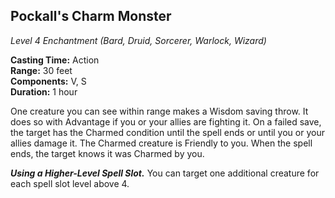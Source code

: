 ## Pockall's Charm Monster
*Level 4 Enchantment (Bard, Druid, Sorcerer, Warlock, Wizard)*

**Casting Time:** Action  
**Range:** 30 feet  
**Components:** V, S  
**Duration:** 1 hour  

One creature you can see within range makes a Wisdom saving throw. It does so with Advantage if you or your allies are fighting it. On a failed save, the target has the Charmed condition until the spell ends or until you or your allies damage it. The Charmed creature is Friendly to you. When the spell ends, the target knows it was Charmed by you.

***Using a Higher-Level Spell Slot.*** You can target one additional creature for each spell slot level above 4.
